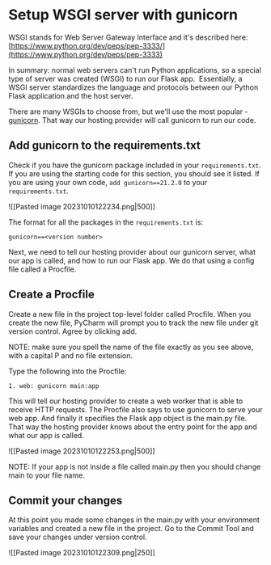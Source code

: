 # Setup WSGI server with gunicorn

WSGI stands for Web Server Gateway Interface and it's described here: [https://www.python.org/dev/peps/pep-3333/](https://www.python.org/dev/peps/pep-3333)

In summary: normal web servers can't run Python applications, so a special type of server was created (WSGI) to run our Flask app.  Essentially, a WSGI server standardizes the language and protocols between our Python Flask application and the host server.

There are many WSGIs to choose from, but we'll use the most popular - [gunicorn](https://docs.gunicorn.org/en/stable/). That way our hosting provider will call gunicorn to run our code.

## Add gunicorn to the requirements.txt

Check if you have the gunicorn package included in your `requirements.txt`. If you are using the starting code for this section, you should see it listed. If you are using your own code, `add gunicorn==21.2.0` to your `requirements.txt`.

![[Pasted image 20231010122234.png|500]]

The format for all the packages in the `requirements.txt` is:

`gunicorn==<version number>`

Next, we need to tell our hosting provider about our gunicorn server, what our app is called, and how to run our Flask app. We do that using a config file called a Procfile.

## Create a Procfile

Create a new file in the project top-level folder called Procfile. When you create the new file, PyCharm will prompt you to track the new file under git version control. Agree by clicking add.

NOTE: make sure you spell the name of the file exactly as you see above, with a capital P and no file extension.

Type the following into the Procfile:

`1. web: gunicorn main:app`

This will tell our hosting provider to create a web worker that is able to receive HTTP requests. The Procfile also says to use gunicorn to serve your web app. And finally it specifies the Flask app object is the main.py file. That way the hosting provider knows about the entry point for the app and what our app is called.

![[Pasted image 20231010122253.png|500]]

NOTE: If your app is not inside a file called main.py then you should change main to your file name.

## Commit your changes

At this point you made some changes in the main.py with your environment variables and created a new file in the project. Go to the Commit Tool and save your changes under version control.

![[Pasted image 20231010122309.png|250]]